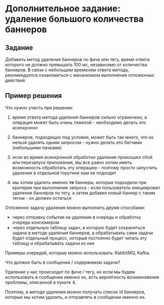 # Дополнительное задание: удаление большого количества баннеров

## Задание

Добавить метод удаления баннеров по фиче или тегу, время ответа которого не должно превышать 100 мс, независимо от количества баннеров. В связи с небольшим временем ответа метода, рекомендуется ознакомиться с механизмом выполнения отложенных действий. 

## Пример решения

Что нужно учесть при решении:

1) время ответа метода удаления баннеров сильно ограничено, а операция может быть очень тяжелой - необходимо делать это асинхронно

2) баннеров, подходящих под условие, может быть так много, что их нельзя удалять одним запросом - нужно делать это батчами (небольшими пачками) 

3) если во время асинхронной обработки удаления произошел сбой или перезапуск приложения, мы все равно хотим иметь возможность обработать эту операцию - поэтому просто запустить удаление в отдельной горутине нам не подходит 

4) мы хотим удалить именно **те** баннеры, которые подходили при критерии при выполнении запроса - если пользователь инициировал удаление баннеров по тегу, а затем добавил новый баннер с таким тегом - он должен остаться

Отложенно задачу удаления можно выполнить двумя способами: 

- через отправку события на удаление в очередь и обработку очереди консюмером
- через отдельную таблицу задач, в которую будет сохраняться задача в методе удаления баннеров, а обрабатывать сами задачи будет отдельный процесс, который постоянно будет читать эту таблицу и обрабатывать задачи из нее

Примеры очередей, которые можно использовать: RabbitMQ, Kafka.

Что должно быть в сообщении / содержимом задачи? 

Удаление у нас происходит по фиче / тегу, но если мы будем использовать в сообщении именно их, есть вероятность возникновения проблемы, описанной в пункте 4. 

Поэтому, в методе удаления можно получать список id баннеров, которые мы хотим удалить, и отправлять в сообщении именно их.
